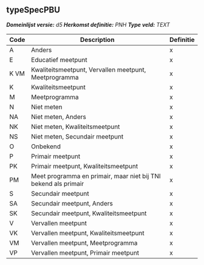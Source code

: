 ﻿## typeSpecPBU

*__Domeinlijst versie:__ d5*
*__Herkomst definitie:__ PNH*
*__Type veld:__ TEXT*

|__Code__ |__Description__ |__Definitie__	|
|	---	|	---	|   ---	| 
| A | Anders | x |
| E | Educatief meetpunt | x |
| K VM | Kwaliteitsmeetpunt, Vervallen meetpunt, Meetprogramma | x |
| K | Kwaliteitsmeetpunt | x |
| M | Meetprogramma | x |
| N | Niet meten | x |
| NA | Niet meten, Anders | x |
| NK | Niet meten, Kwaliteitsmeetpunt | x |
| NS | Niet meten, Secundair meetpunt | x |
| O | Onbekend | x |
| P | Primair meetpunt | x |
| PK | Primair meetpunt, Kwaliteitsmeetpunt | x |
| PM | Meet programma en primair, maar niet bij TNI bekend als primair | x |
| S | Secundair meetpunt | x |
| SA | Secundair meetpunt, Anders | x |
| SK | Secundair meetpunt, Kwaliteitsmeetpunt | x |
| V | Vervallen meetpunt | x |
| VK | Vervallen meetpunt, Kwaliteitsmeetpunt | x |
| VM | Vervallen meetpunt, Meetprogramma | x |
| VP | Vervallen meetpunt, Primair meetpunt | x |
